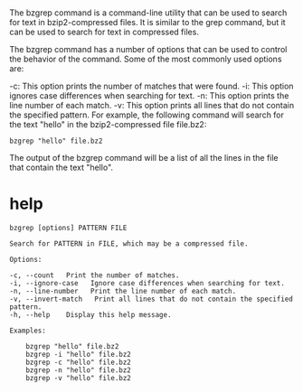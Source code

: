 # 

The bzgrep command is a command-line utility that can be used to search for text in bzip2-compressed files. It is similar to the grep command, but it can be used to search for text in compressed files.

The bzgrep command has a number of options that can be used to control the behavior of the command. Some of the most commonly used options are:

-c: This option prints the number of matches that were found.
-i: This option ignores case differences when searching for text.
-n: This option prints the line number of each match.
-v: This option prints all lines that do not contain the specified pattern.
For example, the following command will search for the text "hello" in the bzip2-compressed file file.bz2:

`bzgrep "hello" file.bz2`

The output of the bzgrep command will be a list of all the lines in the file that contain the text "hello".



# help 

```
bzgrep [options] PATTERN FILE

Search for PATTERN in FILE, which may be a compressed file.

Options:

-c, --count   Print the number of matches.
-i, --ignore-case   Ignore case differences when searching for text.
-n, --line-number   Print the line number of each match.
-v, --invert-match   Print all lines that do not contain the specified pattern.
-h, --help    Display this help message.

Examples:

    bzgrep "hello" file.bz2
    bzgrep -i "hello" file.bz2
    bzgrep -c "hello" file.bz2
    bzgrep -n "hello" file.bz2
    bzgrep -v "hello" file.bz2
```
